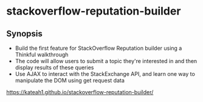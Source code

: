 # stackoverflow-reputation-builder
## Synopsis
* Build the first feature for StackOverflow Reputation builder using a Thinkful walkthrough
* The code will allow users to submit a topic they're interested in and then display results of these queries
* Use AJAX to interact with the StackExchange API, and learn one way to manipulate the DOM using get request data

https://kateah1.github.io/stackoverflow-reputation-builder/
